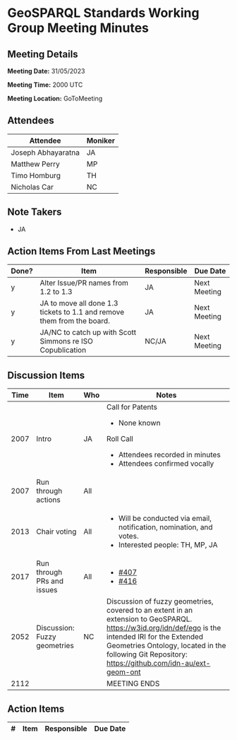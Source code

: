 # GeoSPARQL Standards Working Group Meeting Minutes
## Meeting Details
**Meeting Date:** 31/05/2023

**Meeting Time:** 2000 UTC

**Meeting Location:** GoToMeeting  

## Attendees
Attendee | Moniker |
---- | ---- |
Joseph Abhayaratna | JA |
Matthew Perry | MP |
Timo Homburg | TH |
Nicholas Car | NC |


## Note Takers
- JA

## Action Items From Last Meetings
Done? | Item | Responsible | Due Date |
---- | ---- | ---- | --- |
y | Alter Issue/PR names from 1.2 to 1.3 | JA | Next Meeting |
y | JA to move all done 1.3 tickets to 1.1 and remove them from the board. | JA | Next Meeting |
y | JA/NC to catch up with Scott Simmons re ISO Copublication | NC/JA | Next Meeting |

## Discussion Items
Time | Item | Who | Notes |
---- | ---- | ---- | ---- |
2007 | Intro | JA | Call for Patents<ul><li>None known</li></ul>Roll Call<ul><li>Attendees recorded in minutes</li><li>Attendees confirmed vocally</li></ul> |
2007 | Run through actions | All | |
2013 | Chair voting | All | <ul><li>Will be conducted via email, notification, nomination, and votes.</li><li>Interested people: TH, MP, JA</li></ul> |
2017 | Run through PRs and issues | All | <ul><li>[#407](https://github.com/opengeospatial/ogc-geosparql/pull/407)</li><li>[#416](https://github.com/opengeospatial/ogc-geosparql/issues/416)</li></ul> |
2052 | Discussion: Fuzzy geometries | NC | Discussion of fuzzy geometries, covered to an extent in an extension to GeoSPARQL. https://w3id.org/idn/def/ego is the intended IRI for the Extended Geometries Ontology, located in the following Git Repository: https://github.com/idn-au/ext-geom-ont  |
2112 | | | MEETING ENDS |

## Action Items
\# | Item | Responsible | Due Date |
---- | ---- | ---- | ---- |
